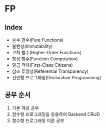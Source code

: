 # FP

## Index

- 순수 함수(Pure Functions)
- 불변성(Immutability)
- 고차 함수(Higher-Order Functions)
- 함성 함수(Function Composition)
- 일급 객체(First-Class Citizens)
- 참조 투명성(Referential Transparency)
- 선언형 프로그래밍(Declarative Programming)

## 공부 순서

1. 기본 개념 공부
2. 함수형 프로그래밍을 응용하여 Backend CRUD
3. 함수형 프로그래밍 이론 공부
